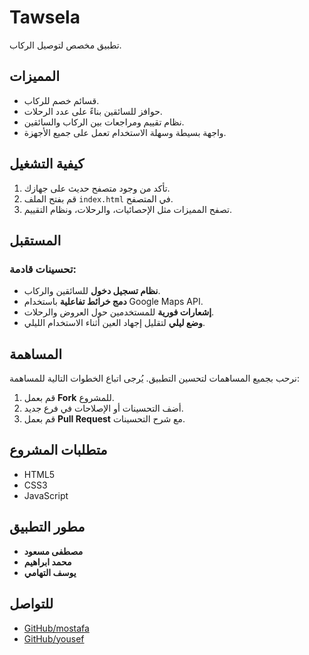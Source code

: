 # Tawsela
تطبيق مخصص لتوصيل الركاب.

## المميزات
- قسائم خصم للركاب.
- حوافز للسائقين بناءً على عدد الرحلات.
- نظام تقييم ومراجعات بين الركاب والسائقين.
- واجهة بسيطة وسهلة الاستخدام تعمل على جميع الأجهزة.

## كيفية التشغيل
1. تأكد من وجود متصفح حديث على جهازك.
2. قم بفتح الملف `index.html` في المتصفح.
3. تصفح المميزات مثل الإحصائيات، والرحلات، ونظام التقييم.

## المستقبل
### تحسينات قادمة:
- **نظام تسجيل دخول** للسائقين والركاب.
- **دمج خرائط تفاعلية** باستخدام Google Maps API.
- **إشعارات فورية** للمستخدمين حول العروض والرحلات.
- **وضع ليلي** لتقليل إجهاد العين أثناء الاستخدام الليلي.

## المساهمة
نرحب بجميع المساهمات لتحسين التطبيق. يُرجى اتباع الخطوات التالية للمساهمة:
1. قم بعمل **Fork** للمشروع.
2. أضف التحسينات أو الإصلاحات في فرع جديد.
3. قم بعمل **Pull Request** مع شرح التحسينات.

## متطلبات المشروع
- HTML5
- CSS3
- JavaScript

## مطور التطبيق
- **مصطفى مسعود**
- **محمد ابراهيم**
-  **يوسف التهامي**

## للتواصل
- [GitHub/mostafa](https://github.com/Mostafamasoud55) 
- [GitHub/yousef](https://github.com/YousefAlTohamy)